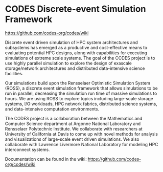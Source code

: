 # CODES Discrete-event Simulation Framework

https://github.com/codes-org/codes/wiki

Discrete event driven simulation of HPC system architectures and subsystems has emerged as a productive and cost-effective means to evaluating potential HPC designs, along with capabilities for executing simulations of extreme scale systems. The goal of the CODES project is to use highly parallel simulation to explore the design of exascale storage/network architectures and distributed data-intensive science facilities. 

Our simulations build upon the Rensselaer Optimistic Simulation System (ROSS), a discrete event simulation framework that allows simulations to be run in parallel, decreasing the simulation run time of massive simulations to hours. We are using ROSS to explore topics including large-scale storage systems, I/O workloads, HPC network fabrics, distributed science systems, and data-intensive computation environments.

The CODES project is a collaboration between the Mathematics and Computer Science department at Argonne National Laboratory and Rensselaer Polytechnic Institute. We collaborate with researchers at University of California at Davis to come up with novel methods for analysis and visualizations of large-scale event driven simulations. We also collaborate with Lawrence Livermore National Laboratory for modeling HPC interconnect systems.

Documentation can be found in the wiki: 
https://github.com/codes-org/codes/wiki
